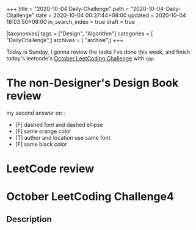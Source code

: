 +++
title = "2020-10-04 Daily-Challenge"
path = "2020-10-04-Daily-Challenge"
date = 2020-10-04 00:37:44+08:00
updated = 2020-10-04 18:03:50+08:00
in_search_index = true
draft = true

[taxonomies]
tags = ["Design", "Algorithm"]
categories = [ "DailyChallenge",]
archives = [ "archive",]
+++

Today is Sunday, I gonna review the tasks I've done this week, and finish today's leetcode's [October LeetCoding Challenge](https://leetcode.com/explore/challenge/card/october-leetcoding-challenge/559/week-1-october-1st-october-7th/3483/) with `cpp`.

<!-- more -->

# The non-Designer's Design Book review

my second answer on :

- [F] dashed font and dashed ellipse
- [F] same orange color
- [T] author and location use same font
- [F] same black color

# LeetCode review

# October LeetCoding Challenge4

## Description

```